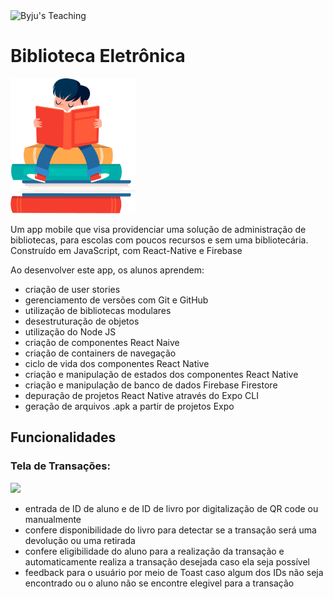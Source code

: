 <div>
  <img alt="Byju's Teaching" src="https://img.shields.io/static/v1?label=Byju's&message=Teaching&color=gray&labelColor=purple">
  
</div>

# Biblioteca Eletrônica
<img src="https://raw.githubusercontent.com/Beatriz-Sanchez/biblioteca-eletronica/73-completa/assets/appIcon.png" width="200px">

Um app mobile que visa providenciar uma solução de administração de bibliotecas, para escolas com poucos recursos e sem uma bibliotecária. Construído em JavaScript, com React-Native e Firebase

Ao desenvolver este app, os alunos aprendem:
- criação de user stories
- gerenciamento de versões com Git e GitHub
- utilização de bibliotecas modulares
- desestruturação de objetos
- utilização do Node JS
- criação de componentes React Naive
- criação de containers de navegação
- ciclo de vida dos componentes React Native
- criação e manipulação de estados dos componentes React Native
- criação e manipulação de banco de dados Firebase Firestore
- depuração de projetos React Native através do Expo CLI
- geração de arquivos .apk a partir de projetos Expo


## Funcionalidades

### Tela de Transações: 

<img src="https://github.com/Beatriz-Sanchez/biblioteca-eletronica/blob/main/assets/biblio-transacoes-cropped.gif?raw=true" width="300">

- entrada de ID de aluno e de ID de livro por digitalização de QR code ou manualmente
- confere disponibilidade do livro para detectar se a transação será uma devolução ou uma retirada
- confere eligibilidade do aluno para a realização da transação e automaticamente realiza a transação desejada caso ela seja possível
- feedback para o usuário por meio de Toast caso algum dos IDs não seja encontrado ou o aluno não se encontre elegivel para a transação
